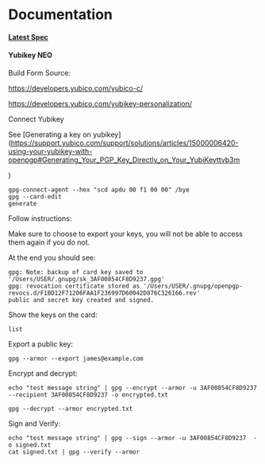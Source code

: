 # Documentation

#### [Latest Spec](https://transmute-industries.github.io/PROPOSAL-OpenPgpSignature2019/)

#### Yubikey NEO

Build Form Source:

https://developers.yubico.com/yubico-c/

https://developers.yubico.com/yubikey-personalization/

Connect Yubikey

See [Generating a key on yubikey](https://support.yubico.com/support/solutions/articles/15000006420-using-your-yubikey-with-openpgp#Generating_Your_PGP_Key_Directly_on_Your_YubiKeyttvb3m

)

```
gpg-connect-agent --hex "scd apdu 00 f1 00 00" /bye
gpg --card-edit
generate
```

Follow instructions:

Make sure to choose to export your keys, you will not be able to access them again if you do not.

At the end you should see:

```
gpg: Note: backup of card key saved to '/Users/USER/.gnupg/sk_3AF00854CF8D9237.gpg'
gpg: revocation certificate stored as '/Users/USER/.gnupg/openpgp-revocs.d/F1BD12F71206FAA1F236997D60042D876C326166.rev'
public and secret key created and signed.
```

Show the keys on the card:

```
list
```

Export a public key:

```
gpg --armor --export james@example.com

```

Encrypt and decrypt:

```
echo "test message string" | gpg --encrypt --armor -u 3AF00854CF8D9237 --recipient 3AF00854CF8D9237 -o encrypted.txt

gpg --decrypt --armor encrypted.txt
```

Sign and Verify:

```
echo "test message string" | gpg --sign --armor -u 3AF00854CF8D9237  -o signed.txt
cat signed.txt | gpg --verify --armor
```
